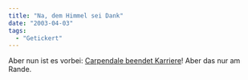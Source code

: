 ```yaml
---
title: "Na, dem Himmel sei Dank"
date: "2003-04-03"
tags:
  - "Getickert"
---
```


Aber nun ist es vorbei: [Carpendale beendet Karriere](http://www.n-tv.de/3151001.html "n-tv.de - Carpendale beendet Karriere")! Aber das nur am Rande.
